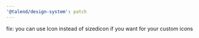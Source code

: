 ```yaml
---
'@talend/design-system': patch
---
```


fix: you can use Icon instead of sizedicon if you want for your custom icons
